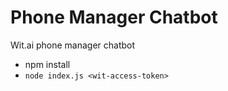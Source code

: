 # Phone Manager Chatbot
Wit.ai phone manager chatbot

- npm install
- `node index.js <wit-access-token>`

